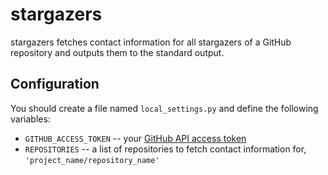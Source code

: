 stargazers
==========

stargazers fetches contact information for all stargazers of a GitHub repository and
outputs them to the standard output.

Configuration
-------------

You should create a file named `local_settings.py` and define the following variables:

* `GITHUB_ACCESS_TOKEN` -- your [GitHub API access token](https://github.com/settings/applications)
* `REPOSITORIES` -- a list of repositories to fetch contact information for, `'project_name/repository_name'`
